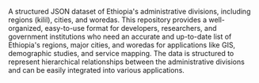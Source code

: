 A structured JSON dataset of Ethiopia's administrative divisions, including regions (kilil), cities, and woredas. This repository provides a well-organized, easy-to-use format for developers, researchers, and government institutions who need an accurate and up-to-date list of Ethiopia's regions, major cities, and woredas for applications like GIS, demographic studies, and service mapping. The data is structured to represent hierarchical relationships between the administrative divisions and can be easily integrated into various applications.
